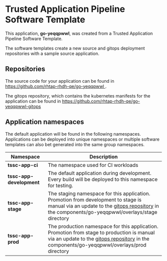 # Trusted Application Pipeline Software Template

This application, **go-yeqqpwwl**, was created from a Trusted Application Pipeline Software Template.

The software templates create a new source and gitops deployment repositories with a sample source application. 

## Repositories

The source code for your application can be found in [https://github.com/rhtap-rhdh-qe/go-yeqqpwwl ](https://github.com/rhtap-rhdh-qe/go-yeqqpwwl ).
 
The gitops repository, which contains the kubernetes manifests for the application can be found in 
[https://github.com/rhtap-rhdh-qe/go-yeqqpwwl-gitops ](https://github.com/rhtap-rhdh-qe/go-yeqqpwwl-gitops ) 

## Application namespaces 

The default application will be found in the following namespaces. Applications can be deployed into unique namespaces or multiple software templates can also bet generated into the same group namespaces.  

|  Namespace   |  Description   |  
| -------- | -------- |
| **tssc-app-ci** | The namespace used for CI workloads |
| **tssc-app-development** | The default application during development. Every build will be deployed to this namespace for testing. |
| **tssc-app-stage** | The staging namespace for this application. Promotion from development to stage is manual via an update to the [gitops repository](https://github.com/rhtap-rhdh-qe/go-yeqqpwwl-gitops ) in the components/go-yeqqpwwl/overlays/stage directory |
| **tssc-app-prod** | The production namespace for this application. Promotion from stage to production is manual via an update to the [gitops repository](https://github.com/rhtap-rhdh-qe/go-yeqqpwwl-gitops ) in the components/go-yeqqpwwl/overlays/prod directory |